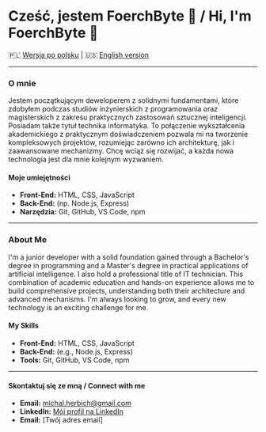 # Cześć, jestem FoerchByte 👋 / Hi, I'm FoerchByte 👋

🇵🇱 [Wersja po polsku](#polski) | 🇺🇸 [English version](#english)

---

<a name="polski"></a>
### O mnie
Jestem początkującym deweloperem z solidnymi fundamentami, które zdobyłem podczas studiów inżynierskich z programowania oraz magisterskich z zakresu praktycznych zastosowań sztucznej inteligencji. Posiadam także tytuł technika informatyka. To połączenie wykształcenia akademickiego z praktycznym doświadczeniem pozwala mi na tworzenie kompleksowych projektów, rozumiejąc zarówno ich architekturę, jak i zaawansowane mechanizmy. Chcę wciąż się rozwijać, a każda nowa technologia jest dla mnie kolejnym wyzwaniem.

#### Moje umiejętności
- **Front-End:** HTML, CSS, JavaScript
- **Back-End:** (np. Node.js, Express)
- **Narzędzia:** Git, GitHub, VS Code, npm

---

<a name="english"></a>
### About Me
I'm a junior developer with a solid foundation gained through a Bachelor's degree in programming and a Master's degree in practical applications of artificial intelligence. I also hold a professional title of IT technician. This combination of academic education and hands-on experience allows me to build comprehensive projects, understanding both their architecture and advanced mechanisms. I'm always looking to grow, and every new technology is an exciting challenge for me.

#### My Skills
- **Front-End:** HTML, CSS, JavaScript
- **Back-End:** (e.g., Node.js, Express)
- **Tools:** Git, GitHub, VS Code, npm

---

#### Skontaktuj się ze mną / Connect with me
- **Email:** michal.herbich@gmail.com
- **LinkedIn:** [Mój profil na LinkedIn](https://linkedin.com/in/michał-herbich-783a7237a)
- **Email:** [Twój adres email]
